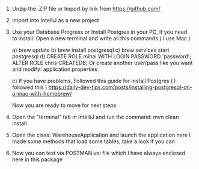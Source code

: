 

1) Unzip the .ZIP file or Import by link from https://github.com/

2) Import into IntelliJ as a new project

3) Use your Database Progress or Install Postgres in your PC,
    if you need to install: Open a new terminal and write all this commands ( I use Mac )

   a) brew update
   b) brew install postgresql
   c) brew services start postgresql
   d) CREATE ROLE mihai WITH LOGIN PASSWORD 'password';
      ALTER ROLE chris CREATEDB;
      Or create another user/pass like you want and modify: application.properties

   c) If you have problems, Followed this guide for install Postgres  ( I followed this )
       https://daily-dev-tips.com/posts/installing-postgresql-on-a-mac-with-homebrew/

    Now you are ready to move for next steps


3) Open the "terminal" tab in IntelliJ and run the command:
     mvn clean install

5) Open the class: WarehouseApplication and launch the application
   here I made some methods that load some tables, take a look if you can

6) Now you can test via POSTMAN vei file
   which I have always enclosed here in this package


